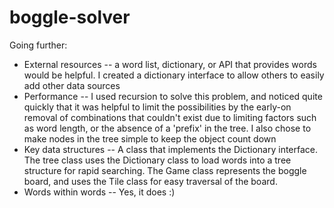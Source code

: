 boggle-solver
=============

Going further:
 - External resources -- a word list, dictionary, or API that provides words would be helpful.  I created
   a dictionary interface to allow others to easily add other data sources
 - Performance -- I used recursion to solve this problem, and noticed quite quickly that it was helpful to
   limit the possibilities by the early-on removal of combinations that couldn't exist due to limiting factors
   such as word length, or the absence of a 'prefix' in the tree.  I also chose to make nodes in the tree simple
   to keep the object count down
 - Key data structures -- A class that implements the Dictionary interface.  The tree class uses the Dictionary
   class to load words into a tree structure for rapid searching.  The Game class represents the boggle board,
   and uses the Tile class for easy traversal of the board.
 - Words within words -- Yes, it does :)